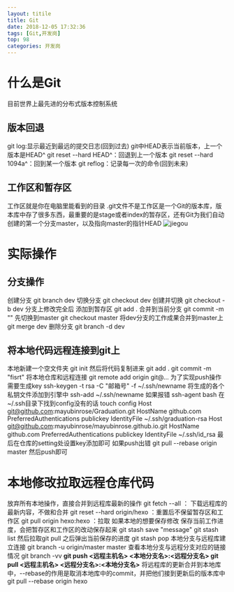 ```yaml
---
layout: titile
title: Git
date: 2018-12-05 17:32:36
tags: [Git,开发岗]
top: 98
categories: 开发岗
---
```

# 什么是Git
目前世界上最先进的分布式版本控制系统
## 版本回退
git log:显示最近到最远的提交日志(回到过去)
git中HEAD表示当前版本，上一个版本是HEAD^
git reset --hard HEAD^：回退到上一个版本
git reset --hard 1094a^：回到某一个版本
git reflog：记录每一次的命令(回到未来)
 <!--more--> 
## 工作区和暂存区
工作区就是你在电脑里能看到的目录
.git文件不是工作区是一个Git的版本库，版本库中存了很多东西，最重要的是stage或者index的暂存区，还有Git为我们自动创建的第一个分支master，以及指向master的指针HEAD
![jiegou](/Git/p1.png "图示")
# 实际操作
## 分支操作
创建分支
git branch dev
切换分支
git checkout dev
创建并切换
git checkout -b dev
分支上修改完全后
添加到暂存区
git add .
合并到当前分支
git commit -m ""
先切换到master
git checkout master
将dev分支的工作成果合并到master上
git merge dev
删除分支
git branch -d dev
## 将本地代码远程连接到git上
本地新建一个空文件夹
git init
然后将代码复制进来
git add .
git commit -m "fisrt"
将本地仓库和远程连接
git remote add origin git@...
为了实现push操作需要生成key
ssh-keygen -t rsa -C "邮箱号" -f  ~/.ssh/newname
将生成的各个私钥文件添加到引擎中
ssh-add ~/.ssh/newname
如果报错
ssh-agent bash
在~/.ssh目录下找到config没有的话 touch config
Host git@github.com:mayubinrose/Graduation.git
HostName github.com
PreferredAuthentications publickey
IdentityFile ~/.ssh/graduation-rsa
Host git@github.com:mayubinrose/mayubinrose.github.io.git
HostName github.com
PreferredAuthentications publickey
IdentityFile ~/.ssh/id_rsa
最后在仓库的setting处设置key添加即可
如果push出错
git pull --rebase origin master
然后push即可
# 本地修改拉取远程仓库代码
放弃所有本地操作，直接合并到远程库最新的操作
git fetch --all ： 下载远程库的最新内容，不做和合并
git reset --hard origin/hexo ：重置后不保留暂存区和工作区
git pull origin hexo:hexo ：拉取
如果本地的想要保存修改 保存当前工作进度，会把暂存区和工作区的改动保存起来
git stash save "message" git stash list 
然后拉取git pull 之后弹出当前保存的进度
git stash pop
本地分支与远程库建立连接
git branch -u origin/master master
查看本地分支与远程分支对应的链接情况
git branch -vv
**git push <远程主机名> <本地分支名>:<远程分支名>
git pull <远程主机名> <远程分支名>:<本地分支名>**
将远程库的更新合并到本地库中，--rebase的作用是取消本地库中的commit，并把他们接到更新后的版本库中
git pull --rebase origin hexo

